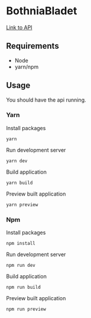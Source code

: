 # BothniaBladet

[Link to API](https://github.com/dexteresc/bothniabladet/edit/main/README.md)

## Requirements

- Node
- yarn/npm


## Usage

You should have the api running. 

### Yarn

Install packages

`yarn` 

Run development server

`yarn dev`

Build application

`yarn build`

Preview built application

`yarn preview`

### Npm

Install packages

`npm install`

Run development server

`npm run dev`

Build application

`npm run build`

Preview built application

`npm run preview`
